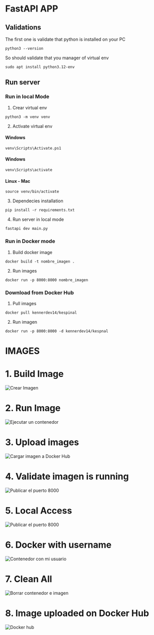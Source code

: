 # FastAPI APP


## Validations
The first one is validate that python is installed on your PC

```
python3 --version
```

So should validate that you manager of virtual env

```
sudo apt install python3.12-env
```

## Run server

### Run in local Mode

1. Crear virtual env
```
python3 -m venv venv
```

2. Activate virtual env
#### Windows
```
venv\Scripts\Activate.ps1
```
#### Windows
```
venv\Scripts\activate
```

#### Linux - Mac
```
source venv/bin/activate
```

3. Dependecies installation
```
pip install -r requirements.txt
```


4. Run server in local mode
```
fastapi dev main.py
```

### Run in Docker mode

1. Build docker image
```
docker build -t nombre_imagen . 
```

2. Run images
```
docker run -p 8000:8000 nombre_imagen 
```

### Download from Docker Hub
1. Pull images
```
docker pull kennerdev14/kespinal
```

2. Run imagen
```
docker run -p 8000:8000 -d kennerdev14/kespnal
```

# IMAGES

# 1. Build Image

![Crear Imagen](images/make_image.png)

# 2. Run Image

![Ejecutar un contenedor](images/run_images.png)

# 3. Upload images

![Cargar imagen a Docker Hub](images/push_images.png)

# 4. Validate imagen is running

![Publicar el puerto 8000](images/validate_run.png)

# 5. Local Access 

![Publicar el puerto 8000](images/access_local.png)

# 6. Docker with username

![Contenedor con mi usuario](images/docker_with_name.png)

# 7. Clean All 

![Borrar contenedor e imagen](images/delete_container_images.png)

# 8. Image uploaded on Docker Hub

![Docker hub](images/docker_hub.png)
